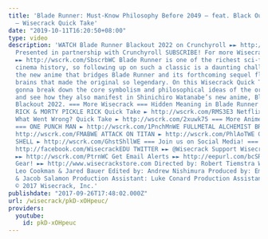```yaml
---
title: 'Blade Runner: Must-Know Philosophy Before 2049 – feat. Black Out 2022 (Anime)
  – Wisecrack Quick Take'
date: "2019-10-11T16:20:50+08:00"
type: video
description: 'WATCH Blade Runner Blackout 2022 on Crunchyroll ►► http://bit.ly/2fnpxBl
  Presented in partnership with Crunchyroll SUBSCRIBE! For more Wisecrack Quick Takes
  ►► http://wscrk.com/SbscrbWC Blade Runner is one of the richest sci-fi films in
  cinema history, so following up on such a classic is a daunting challenge. Luckily,
  the new anime that bridges Blade Runner and its forthcoming sequel flexes all the
  brains that made the original so legendary. On this Wisecrack Quick Take, we’re
  gonna break down the core symbolism and philosophical ideas of the original film
  and see how they also manifest in Shinichiro Watanabe’s new anime, Blade Runner
  Blackout 2022. === More Wisecrack === Hidden Meaning in Blade Runner ► http://wscrk.com/1Tk57cX
  RICK & MORTY PICKLE RICK Quick Take ► http://wscrk.com/RMS3E3 Netflix''s Death Note:
  What Went Wrong? Quick Take ► http://wscrk.com/2xuwk75 === More Anime Philosophy!
  === ONE PUNCH MAN ► http://wscrk.com/1PnchMnWE FULLMETAL ALCHEMIST BROTHERHOOD ►
  http://wscrk.com/FMABWE ATTACK ON TITAN ► http://wscrk.com/PhlAoTWE GHOST IN THE
  SHELL ► http://wscrk.com/GhstShllWE === Join us on Social Media! === FACEBOOK ►►
  http://facebook.com/WisecrackEDU TWITTER ►► @Wisecrack Support Wisecrack on PATREON!
  ►► http://wscrk.com/PtrnWC Get Email Alerts ►► http://eepurl.com/bcSRD9 Get Wisecrack
  Gear! ►► http://www.wisecrackstore.com Directed by: Robert Tiemstra Written by:
  Leo Cookman & Jared Bauer Edited by: Andrew Nishimura Produced by: Emily Dunbar
  & Jacob Salamon Production Assistant: Luke Conard Production Assistant: Kim Roth
  © 2017 Wisecrack, Inc.'
publishdate: "2017-09-26T17:48:02.000Z"
url: /wisecrack/pkD-xOHpeuc/
providers:
  youtube:
    id: pkD-xOHpeuc
---
```

